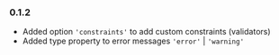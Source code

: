 ### 0.1.2

- Added option `'constraints'` to add custom constraints (validators)
- Added type property to error messages `'error'` | `'warning'`